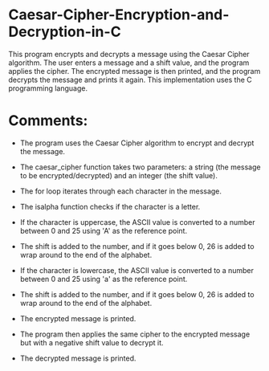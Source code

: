 # Caesar-Cipher-Encryption-and-Decryption-in-C
This program encrypts and decrypts a message using the Caesar Cipher algorithm. The user enters a message and a shift value, and the program applies the cipher. The encrypted message is then printed, and the program decrypts the message and prints it again. This implementation uses the C programming language.


# Comments:

- The program uses the Caesar Cipher algorithm to encrypt and decrypt the message.

- The caesar_cipher function takes two parameters: a string (the message to be encrypted/decrypted) and an integer (the shift value).

- The for loop iterates through each character in the message.

- The isalpha function checks if the character is a letter.

- If the character is uppercase, the ASCII value is converted to a number between 0 and 25 using 'A' as the reference point.

- The shift is added to the number, and if it goes below 0, 26 is added to wrap around to the end of the alphabet.

- If the character is lowercase, the ASCII value is converted to a number between 0 and 25 using 'a' as the reference point.

- The shift is added to the number, and if it goes below 0, 26 is added to wrap around to the end of the alphabet.

- The encrypted message is printed.

- The program then applies the same cipher to the encrypted message but with a negative shift value to decrypt it.

- The decrypted message is printed.
